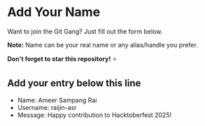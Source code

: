 # Add Your Name

Want to join the Git Gang? Just fill out the form below.

**Note:** Name can be your real name or any alias/handle you prefer.

**Don't forget to star this repository!** ⭐

## Add your entry below this line

- Name: Ameer Sampang Rai
- Username: raijin-asr
- Message: Happy contribution to Hacktoberfest 2025!

